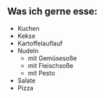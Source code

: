 ## Was ich gerne esse:
- Kuchen
- Kekse
- Kartoffelauflauf
- Nudeln
  - mit Gemüsesoße 
  - mit Fleischsoße
  - mit Pesto
- Salate
- Pizza
